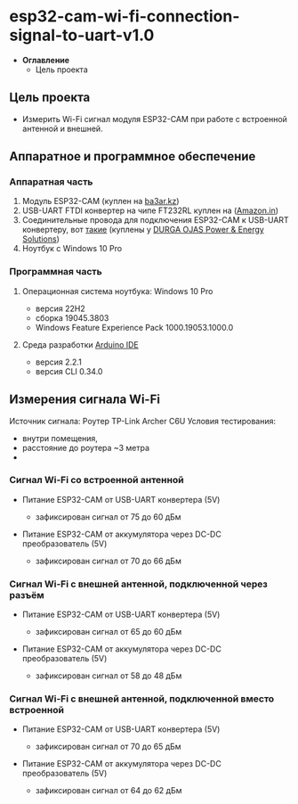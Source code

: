 # esp32-cam-wi-fi-connection-signal-to-uart-v1.0
- **Оглавление**
  - Цель проекта

## Цель проекта
- Измерить Wi-Fi сигнал модуля ESP32-CAM при работе с встроенной антенной и внешней.

## Аппаратное и программное обеспечение
### Аппаратная часть
1. Модуль ESP32-CAM (куплен на [ba3ar.kz](https://ba3ar.kz/))
2. USB-UART FTDI конвертер на чипе FT232RL куплен на
   ([Amazon.in](https://www.amazon.in/gp/product/B0C24PJ5VX/ref=ppx_yo_dt_b_search_asin_title?ie=UTF8&psc=1))
3. Соединительные провода для подключения ESP32-CAM к USB-UART конвертеру, 
вот [такие](https://lrob.ru/image/cache/catalog/998/Komplect120M-800x800.jpg)
   (куплены у [DURGA OJAS Power & Energy Solutions](https://maps.app.goo.gl/WrNh9pCDf196tTBe6))
4. Ноутбук с Windows 10 Pro

### Программная часть
1. Операционная система ноутбука: Windows 10 Pro
   - версия 22H2
   - сборка 19045.3803
   - Windows Feature Experience Pack 1000.19053.1000.0
   
2. Среда разработки [Arduino IDE](https://www.arduino.cc/en/software)
   - версия 2.2.1
   - версия CLI 0.34.0

## Измерения сигнала Wi-Fi
Источник сигнала: Роутер TP-Link Archer C6U
Условия тестирования:
   - внутри помещения,
   - расстояние до роутера ~3 метра
   - 
### Сигнал Wi-Fi со встроенной антенной
- Питание ESP32-CAM от USB-UART конвертера (5V)
  - зафиксирован сигнал от 75 до 60 дБм

- Питание ESP32-CAM от аккумулятора через DC-DC преобразователь (5V)
   - зафиксирован сигнал от 70 до 66 дБм

### Сигнал Wi-Fi с внешней антенной, подключенной через разъём
- Питание ESP32-CAM от USB-UART конвертера (5V)
   - зафиксирован сигнал от 65 до 60 дБм

- Питание ESP32-CAM от аккумулятора через DC-DC преобразователь (5V)
   - зафиксирован сигнал от 58 до 48 дБм

### Сигнал Wi-Fi с внешней антенной, подключенной вместо встроенной
- Питание ESP32-CAM от USB-UART конвертера (5V)
   - зафиксирован сигнал от 70 до 65 дБм

- Питание ESP32-CAM от аккумулятора через DC-DC преобразователь (5V)
   - зафиксирован сигнал от 64 до 62 дБм